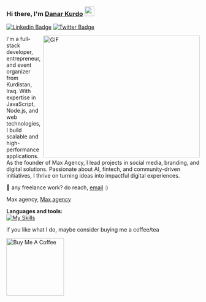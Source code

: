 ### Hi there, I'm <a href="https://facebook.com/danar.kurdo.1" target="_blank">Danar Kurdo</a> <img src="https://media.giphy.com/media/hvRJCLFzcasrR4ia7z/giphy.gif" width="25px">

[![Linkedin Badge](https://img.shields.io/badge/LinkedIn-0077B5?style=for-the-badge&logo=linkedin&logoColor=white)](https://linkedin.com/in/danarkurdo1)
[![Twitter Badge](https://img.shields.io/badge/Twitter-1DA1F2?style=for-the-badge&logo=twitter&logoColor=white)](https://twitter.com/danarkurdo1)
<br />

<img align="right" alt="GIF" src="https://github.com/Gapur/Gapur/blob/master/coding.gif?raw=true" width="408" height="318" />
  
I'm a full-stack developer, entrepreneur, and event organizer from Kurdistan, Iraq. With expertise in JavaScript, Node.js, and web technologies, I build scalable and high-performance applications. As the founder of Max Agency, I lead projects in social media, branding, and digital solutions. Passionate about AI, fintech, and community-driven initiatives, I thrive on turning ideas into impactful digital experiences.

 💼 any freelance work? do reach, [email](mailto:danarkurdo@maxagency.com) :)
 
 Max agency, [Max agency](https://maxagency.krd/)
 
 **Languages and tools:**  
 [![My Skills](https://skillicons.dev/icons?i=html,css,js,bootstrap,jquery,nodejs,express,git,github,mongodb,mysql,heroku,cpp,react,&perline=7)](https://skillicons.dev)

if you like what I do, maybe consider buying me a coffee/tea

<a href="https://www.buymeacoffee.com/danarkurdo1" target="_blank"><img src="https://cdn.buymeacoffee.com/buttons/v2/default-red.png" alt="Buy Me A Coffee" width="150" ></a>

